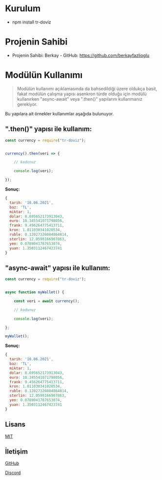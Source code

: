 # Kurulum

- npm install tr-doviz

# Projenin Sahibi

- Projenin Sahibi: Berkay - GitHub: https://github.com/berkayfazlioglu
  
# Modülün Kullanımı

> Modülün kullanımı açıklamasında da bahsedildiği üzere oldukça basit, fakat modülün çalışma yapısı asenkron türde olduğu için modülü kullanırken "async-await" veya ".then()" yapılarını kullanmanız gerekiyor.

Bu yapılara ait örnekler kullanımlar aşağıda bulunuyor.

## **".then()" yapısı ile kullanım:**

```js
const currency = require("tr-doviz");


currency().then(veri => {

    // kodunuz

    console.log(veri);

});
```

**Sonuç:**

```js
{
  tarih: '18.06.2021',     
  baz: 'TL',
  miktar: 1,
  dolar: 8.695652173913043,
  euro: 10.345541071798056,
  frank: 9.456264775413711,
  kron: 1.011030341020534,
  ruble: 0.12027326084864814,
  sterlin: 12.0598166907863,
  yen: 0.0789041787653074,
  yuan: 1.3503112467423741
}
```

## **"async-await" yapısı ile kullanım:**

```js
const currency = require("tr-doviz");


async function myWallet() {

    const veri = await currency();

    // kodunuz

    console.log(veri);

};

myWallet();
```

**Sonuç:**

```js
{
  tarih: '18.06.2021',     
  baz: 'TL',
  miktar: 1,
  dolar: 8.695652173913043,
  euro: 10.345541071798056,
  frank: 9.456264775413711,
  kron: 1.011030341020534,
  ruble: 0.12027326084864814,
  sterlin: 12.0598166907863,
  yen: 0.0789041787653074,
  yuan: 1.3503112467423741
}
```

## Lisans

[MIT](https://github.com/berkayfazlioglu/tr-doviz/blob/master/LICENSE)

## İletişim

[GitHub](https://github.com/berkayfazlioglu)

[Discord](https://discord.com/users/398138493240475648)